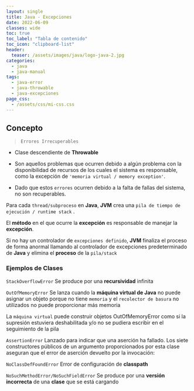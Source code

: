 ```yaml
---
layout: single
title: Java - Excepciones
date: 2022-06-09
classes: wide
toc: true
toc_label: "Tabla de contenido"
toc_icon: "clipboard-list"
header:
  teaser: /assets/images/java/logo-java-2.jpg
categories:
  - java
  - java-manual
tags:
  - java-error
  - java-throwable
  - java-excepciones
page_css: 
  - /assets/css/mi-css.css
---
```


## Concepto

> ``Errores Irrecuperables``

* Clase descendiente de **Throwable**

* Son aquellos problemas que ocurren debido a algún problema con la disponibilidad de recursos de los cuales el sistema es responsable, como la excepción de  ``'memoria virtual / memory exception'``.

* Dado que estos ``errores`` ocurren debido a la falta de fallas del sistema, no son recuperables.

Para cada  ``thread/subproceso`` en **Java**, **JVM** crea una ``pila de tiempo de ejecución / runtime stack`` .

El **método** en el que ocurre la **excepción** es responsable de manejar la **excepción**.

Si no hay un controlador de ``excepciones definido``, **JVM** finaliza el proceso de forma anormal llamando al controlador de excepciones predeterminado de **Java** y elimina el **proceso** de la ``pila/stack``

### Ejemplos de Clases

``StackOverflowError``
Se produce por una **recursividad** infinita

``OutOfMemoryError``
Se lanza cuando la **máquina virtual de Java** no puede asignar un objeto porque no tiene ``memoria`` y el ``recolector de basura`` no utilizados no puede proporcionar más memoria

La ``máquina virtual`` puede construir objetos OutOfMemoryError como si la supresión estuviera deshabilitada y/o no se pudiera escribir en el seguimiento de la pila

``AssertionError``
Lanzado para indicar que una aserción ha fallado.
Los siete constructores públicos de un argumento proporcionados por esta clase aseguran que el error de aserción devuelto por la invocación:

``NoClassDefFoundError``
Error de configuración de **classpath**

``NoSuchMethodError/NoSuchFieldError``
Se produce por una  **versión incorrecta** de una **clase** que se está cargando

